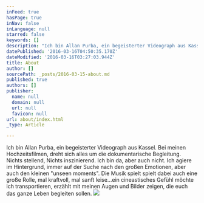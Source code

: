 ```yaml
---
inFeed: true
hasPage: true
inNav: false
inLanguage: null
starred: false
keywords: []
description: "Ich bin Allan Purba, ein begeisterter Videograph aus Kassel. Bei meinen Hochzeitsfilmen, dreht sich alles um die dokumentarische Begleitung. \_ \_ \_ \_ Nichts stellend, Nichts inszinierend. Ich bin da, aber auch nicht. Ich agiere im Hintergrund, immer auf der Suche nach den großen Emotionen, aber auch den kleinen \"unseen moments\". Die Musik spielt spielt dabei auch eine große Rolle, mal kraftvoll, mal sanft leise...ein cineastisches Gefühl möchte ich transportieren, erzählt mit meinen Augen und Bilder zeigen, die euch das ganze Leben begleiten sollen."
datePublished: '2016-03-16T04:50:35.170Z'
dateModified: '2016-03-16T03:27:03.944Z'
title: About
author: []
sourcePath: _posts/2016-03-15-about.md
published: true
authors: []
publisher:
  name: null
  domain: null
  url: null
  favicon: null
url: about/index.html
_type: Article

---
```

Ich bin Allan Purba, ein begeisterter Videograph aus Kassel. Bei meinen Hochzeitsfilmen, dreht sich alles um die dokumentarische Begleitung.         Nichts stellend, Nichts inszinierend. Ich bin da, aber auch nicht. Ich agiere im Hintergrund, immer auf der Suche nach den großen Emotionen, aber auch den kleinen "unseen moments". Die Musik spielt spielt dabei auch eine große Rolle, mal kraftvoll, mal sanft leise...ein cineastisches Gefühl möchte ich transportieren, erzählt mit meinen Augen und Bilder zeigen, die euch das ganze Leben begleiten sollen.
![](https://s3-us-west-2.amazonaws.com/the-grid-img/p/4a92e8df30c8b3f9035d0bb1fab3f43588576a2e.jpg)